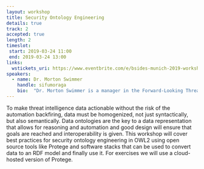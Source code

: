 ```yaml
---
layout: workshop
title: Security Ontology Engineering
details: true
track: 2
accepted: true
length: 2
timeslot:
 start: 2019-03-24 11:00
 end: 2019-03-24 13:00
links:
  wstickets_uri: https://www.eventbrite.com/e/bsides-munich-2019-workshop-security-ontology-engineering-tickets-56283707083
speakers:
  - name: Dr. Morton Swimmer
    handle: sifumoraga
    bio:  "Dr. Morton Swimmer is a manager in the Forward-Looking Threat Research (FTR) team at Trend Micro, Inc. where he peers into the future of computers and society to identify the risks and vulnerabilities of the future. His past in computer security stretches back 30 years and he has been involved in most of the innovations in security, first at the University of Hamburg, Germany, then IBM Research and now Trend Micro. While originally active in malware analysis and computer forensics, recently his team has been focussing on massive threat data analysis for spotting new types of attacks quantitatively and also on modelling future threats to society that will accompany its inevitable march towards tighter integration in smart cities, intelligent transportation, supply chains and manufacturing. Morton, a native of New York City, has a Computer Science PhD degree from the University of Hamburg, and currently resides in the Hamburg, Germany area."
---
```


To make threat intelligence data actionable without the risk of the automation backfiring, data must be homogenized, not just syntactically, but also semantically.
Data ontologies are the key to a data representation that allows for reasoning and automation and good design will ensure that goals are reached and interoperability is given.
This workshop will cover best practices for security ontology engineering in OWL2 using open source tools like Protege and software stacks that can be used to convert data to an RDF model and finally use it.
For exercises we will use a cloud-hosted version of Protege.

